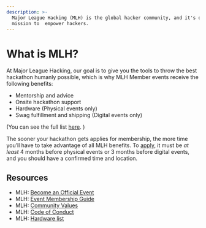 ```yaml
---
description: >-
  Major League Hacking (MLH) is the global hacker community, and it's our
  mission to  empower hackers.
---
```


# What is MLH?

At Major League Hacking, our goal is to give you the tools to throw the best hackathon humanly possible, which is why MLH Member events receive the following benefits:

* Mentorship and advice
* Onsite hackathon support
* Hardware \(Physical events only\)
* Swag fulfillment and shipping \(Digital events only\) 

\(You can see the full list [here](https://mlh.io/become-an-official-event). \)

The sooner your hackathon gets applies for membership, the more time you’ll have to take advantage of all MLH benefits. To [apply](https://mlh.io/event-membership), it must be _at least_ 4 months before physical events or 3 months before digital events, and you should have a confirmed time and location.

## Resources

* MLH: [Become an Official Event](https://mlh.io/become-an-official-event)
* MLH: [Event Membership Guide](https://static.mlh.io/docs/mlh-member-event-guidelines.pdf)
* MLH: [Community Values](https://mlh.io/community-values)
* MLH: [Code of Conduct](http://static.mlh.io/docs/mlh-code-of-conduct.pdf)
* MLH: [Hardware list](https://mlh.io/hardware-lab)

